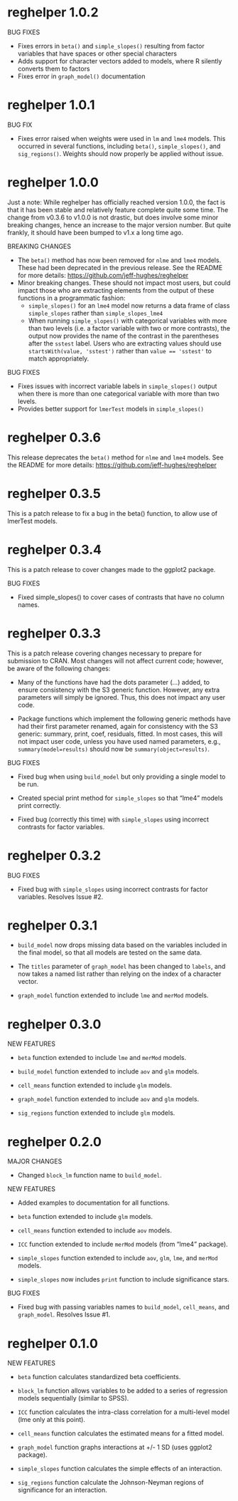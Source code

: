 <!-- NEWS.md is generated from NEWS.Rmd. Please edit that file -->

# reghelper 1.0.2

BUG FIXES

-   Fixes errors in `beta()` and `simple_slopes()` resulting from factor
    variables that have spaces or other special characters
-   Adds support for character vectors added to models, where R silently
    converts them to factors
-   Fixes error in `graph_model()` documentation

# reghelper 1.0.1

BUG FIX

-   Fixes error raised when weights were used in `lm` and `lme4` models.
    This occurred in several functions, including `beta()`,
    `simple_slopes()`, and `sig_regions()`. Weights should now properly
    be applied without issue.

# reghelper 1.0.0

Just a note: While reghelper has officially reached version 1.0.0, the
fact is that it has been stable and relatively feature complete quite
some time. The change from v0.3.6 to v1.0.0 is not drastic, but does
involve some minor breaking changes, hence an increase to the major
version number. But quite frankly, it should have been bumped to v1.x a
long time ago.

BREAKING CHANGES

-   The `beta()` method has now been removed for `nlme` and `lme4`
    models. These had been deprecated in the previous release. See the
    README for more details: <https://github.com/jeff-hughes/reghelper>
-   Minor breaking changes. These should not impact most users, but
    could impact those who are extracting elements from the output of
    these functions in a programmatic fashion:
    -   `simple_slopes()` for an `lme4` model now returns a data frame
        of class `simple_slopes` rather than `simple_slopes_lme4`
    -   When running `simple_slopes()` with categorical variables with
        more than two levels (i.e. a factor variable with two or more
        contrasts), the output now provides the name of the contrast in
        the parentheses after the `sstest` label. Users who are
        extracting values should use `startsWith(value, 'sstest')`
        rather than `value == 'sstest'` to match appropriately.

BUG FIXES

-   Fixes issues with incorrect variable labels in `simple_slopes()`
    output when there is more than one categorical variable with more
    than two levels.
-   Provides better support for `lmerTest` models in `simple_slopes()`

# reghelper 0.3.6

This release deprecates the `beta()` method for `nlme` and `lme4`
models. See the README for more details:
<https://github.com/jeff-hughes/reghelper>

# reghelper 0.3.5

This is a patch release to fix a bug in the beta() function, to allow
use of lmerTest models.

# reghelper 0.3.4

This is a patch release to cover changes made to the ggplot2 package.

BUG FIXES

-   Fixed simple\_slopes() to cover cases of contrasts that have no
    column names.

# reghelper 0.3.3

This is a patch release covering changes necessary to prepare for
submission to CRAN. Most changes will not affect current code; however,
be aware of the following changes:

-   Many of the functions have had the dots parameter (…) added, to
    ensure consistency with the S3 generic function. However, any extra
    parameters will simply be ignored. Thus, this does not impact any
    user code.

-   Package functions which implement the following generic methods have
    had their first parameter renamed, again for consistency with the S3
    generic: summary, print, coef, residuals, fitted. In most cases,
    this will not impact user code, unless you have used named
    parameters, e.g., `summary(model=results)` should now be
    `summary(object=results)`.

BUG FIXES

-   Fixed bug when using `build_model` but only providing a single model
    to be run.

-   Created special print method for `simple_slopes` so that “lme4”
    models print correctly.

-   Fixed bug (correctly this time) with `simple_slopes` using incorrect
    contrasts for factor variables.

# reghelper 0.3.2

BUG FIXES

-   Fixed bug with `simple_slopes` using incorrect contrasts for factor
    variables. Resolves Issue \#2.

# reghelper 0.3.1

-   `build_model` now drops missing data based on the variables included
    in the final model, so that all models are tested on the same data.

-   The `titles` parameter of `graph_model` has been changed to
    `labels`, and now takes a named list rather than relying on the
    index of a character vector.

-   `graph_model` function extended to include `lme` and `merMod`
    models.

# reghelper 0.3.0

NEW FEATURES

-   `beta` function extended to include `lme` and `merMod` models.

-   `build_model` function extended to include `aov` and `glm` models.

-   `cell_means` function extended to include `glm` models.

-   `graph_model` function extended to include `aov` and `glm` models.

-   `sig_regions` function extended to include `glm` models.

# reghelper 0.2.0

MAJOR CHANGES

-   Changed `block_lm` function name to `build_model`.

NEW FEATURES

-   Added examples to documentation for all functions.

-   `beta` function extended to include `glm` models.

-   `cell_means` function extended to include `aov` models.

-   `ICC` function extended to include `merMod` models (from “lme4”
    package).

-   `simple_slopes` function extended to include `aov`, `glm`, `lme`,
    and `merMod` models.

-   `simple_slopes` now includes `print` function to include
    significance stars.

BUG FIXES

-   Fixed bug with passing variables names to `build_model`,
    `cell_means`, and `graph_model`. Resolves Issue \#1.

# reghelper 0.1.0

NEW FEATURES

-   `beta` function calculates standardized beta coefficients.

-   `block_lm` function allows variables to be added to a series of
    regression models sequentially (similar to SPSS).

-   `ICC` function calculates the intra-class correlation for a
    multi-level model (lme only at this point).

-   `cell_means` function calculates the estimated means for a fitted
    model.

-   `graph_model` function graphs interactions at +/- 1 SD (uses ggplot2
    package).

-   `simple_slopes` function calculates the simple effects of an
    interaction.

-   `sig_regions` function calculate the Johnson-Neyman regions of
    significance for an interaction.
